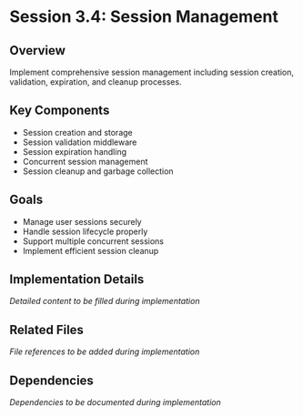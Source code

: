 # Session 3.4: Session Management

## Overview
Implement comprehensive session management including session creation, validation, expiration, and cleanup processes.

## Key Components
- Session creation and storage
- Session validation middleware
- Session expiration handling
- Concurrent session management
- Session cleanup and garbage collection

## Goals
- Manage user sessions securely
- Handle session lifecycle properly
- Support multiple concurrent sessions
- Implement efficient session cleanup

## Implementation Details
*Detailed content to be filled during implementation*

## Related Files
*File references to be added during implementation*

## Dependencies
*Dependencies to be documented during implementation*
